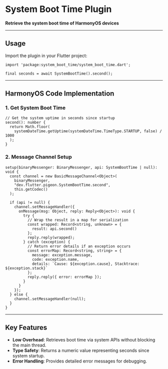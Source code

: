 # System Boot Time Plugin

**Retrieve the system boot time of HarmonyOS devices**

------

## Usage

Import the plugin in your Flutter project:

```
import 'package:system_boot_time/system_boot_time.dart';

final seconds = await SystemBootTime().second();
```

------

## HarmonyOS Code Implementation

### 1. Get System Boot Time

```
// Get the system uptime in seconds since startup
second(): number {
  return Math.floor(
    systemDateTime.getUptime(systemDateTime.TimeType.STARTUP, false) / 1000
  );
}
```

### 2. Message Channel Setup

```
setup(binaryMessenger: BinaryMessenger, api: SystemBootTime | null): void {
  const channel = new BasicMessageChannel<Object>(
    binaryMessenger,
    "dev.flutter.pigeon.SystemBootTime.second",
    this.getCodec()
  );

  if (api != null) {
    channel.setMessageHandler({
      onMessage(msg: Object, reply: Reply<Object>): void {
        try {
          // Wrap the result in a map for serialization
          const wrapped: Record<string, unknown> = {
            result: api.second()
          };
          reply.reply(wrapped);
        } catch (exception) {
          // Return error details if an exception occurs
          const errorMap: Record<string, string> = {
            message: exception.message,
            code: exception.name,
            details: `Cause: ${exception.cause}, Stacktrace: ${exception.stack}`
          };
          reply.reply({ error: errorMap });
        }
      }
    });
  } else {
    channel.setMessageHandler(null);
  }
}
```

------

## Key Features

- **Low Overhead**: Retrieves boot time via system APIs without blocking the main thread.
- **Type Safety**: Returns a numeric value representing seconds since system startup.
- **Error Handling**: Provides detailed error messages for debugging.

